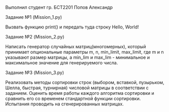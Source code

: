 Выполнил студент гр. БСТ2201 Попов Александр 

Задание №1 (Mission_1.py) 
 
Вызвать функцию print() и передать туда строку Hello, World! 
 
Задание №2 (Mission_2.py) 
 
Написать генератор случайных матриц(многомерных), который принимает опциональные параметры m, n, min_limit, max_limit, где m и n указывают размер матрицы, а min_lim и max_lim - минимальное и максимальное значение для генерируемого числа. 
 
Задание №3 (Mission_3.py) 
 
Реализовать методы сортировки строк (выбором, вставкой, пузырьком, Шелла, быстрая, турнирная) числовой матрицы в соответствии с заданием. Оценить время работы каждого алгоритма сортировки и сравнить его со временем стандартной функции сортировки. Испытания проводить на сгенерированных матрицах.
